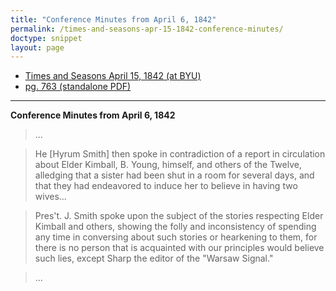 ```yaml
---
title: "Conference Minutes from April 6, 1842"
permalink: /times-and-seasons-apr-15-1842-conference-minutes/
doctype: snippet
layout: page
---
```


* [Times and Seasons April 15, 1842 (at BYU)](http://contentdm.lib.byu.edu/cdm/ref/collection/NCMP1820-1846/id/9200)
* [pg. 763 (standalone PDF)](https://docs.google.com/viewer?url=https://github.com/faenrandir/a_careful_examination/raw/73ec26aef1bb810069e954893f2ed3e6cf1759d8/documents/polygamy/denials/originals/1842-04-15-TimesAndSeasons-vol3-pg763.pdf)

---

**Conference Minutes from April 6, 1842**

> ...

> He [Hyrum Smith] then spoke in contradiction of a report in circulation about Elder Kimball, B. Young, himself, and others of the Twelve, alledging that a sister had been shut in a room for several days, and that they had endeavored to induce her to believe in having two wives...

> Pres't. J. Smith spoke upon the subject of the stories respecting Elder Kimball and others, showing the folly and inconsistency of spending any time in conversing about such stories or hearkening to them, for there is no person that is acquainted with our principles would believe such lies, except Sharp the editor of the "Warsaw Signal."

> ...
